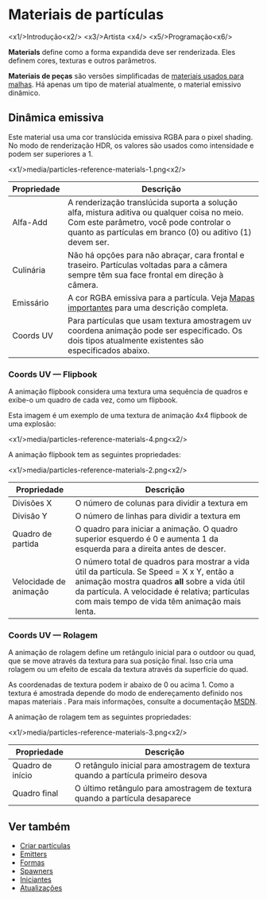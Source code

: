 # Materiais de partículas

<x1\/>Introdução<x2\/>
<x3\/>Artista <x4\/>
<x5\/>Programação<x6\/>

**Materials** define como a forma expandida deve ser renderizada. Eles definem cores, texturas e outros parâmetros.

**Materiais de peças** são versões simplificadas de [materiais usados para malhas](../graphics/materials/index.md). Há apenas um tipo de material atualmente, o material emissivo dinâmico.

## Dinâmica emissiva

Este material usa uma cor translúcida emissiva RGBA para o pixel shading. No modo de renderização HDR, os valores são usados como intensidade e podem ser superiores a 1.

<x1\/>media\/particles-reference-materials-1.png<x2\/>

| Propriedade | Descrição |
|---------------------|------------
| Alfa-Add | A renderização translúcida suporta a solução alfa, mistura aditiva ou qualquer coisa no meio. Com este parâmetro, você pode controlar o quanto as partículas em branco (0) ou aditivo (1) devem ser. |
| Culinária | Não há opções para não abraçar, cara frontal e traseiro. Partículas voltadas para a câmera sempre têm sua face frontal em direção à câmera. |
| Emissário | A cor RGBA emissiva para a partícula. Veja [Mapas importantes](../graphics/materials/material-maps.md) para uma descrição completa. |
| Coords UV | Para partículas que usam textura amostragem uv coordena animação pode ser especificado. Os dois tipos atualmente existentes são especificados abaixo. |
### Coords UV — Flipbook

A animação flipbook considera uma textura uma sequência de quadros e exibe-o um quadro de cada vez, como um flipbook.

Esta imagem é um exemplo de uma textura de animação 4x4 flipbook de uma explosão:

<x1\/>media\/particles-reference-materials-4.png<x2\/>

A animação flipbook tem as seguintes propriedades:

<x1\/>media\/particles-reference-materials-2.png<x2\/>

| Propriedade | Descrição |
|---------------------|------------
| Divisões X | O número de colunas para dividir a textura em |
| Divisão Y | O número de linhas para dividir a textura em |
| Quadro de partida | O quadro para iniciar a animação. O quadro superior esquerdo é 0 e aumenta 1 da esquerda para a direita antes de descer. |
| Velocidade de animação | O número total de quadros para mostrar a vida útil da partícula. Se Speed = X x Y, então a animação mostra quadros **all** sobre a vida útil da partícula. A velocidade é relativa; partículas com mais tempo de vida têm animação mais lenta. |

### Coords UV — Rolagem

A animação de rolagem define um retângulo inicial para o outdoor ou quad, que se move através da textura para sua posição final. Isso cria uma rolagem ou um efeito de escala da textura através da superfície do quad.

As coordenadas de textura podem ir abaixo de 0 ou acima 1. Como a textura é amostrada depende do modo de endereçamento definido nos mapas materiais [](../graphics/materials/material-maps.md). Para mais informações, consulte a documentação [MSDN](http://tinyurl.com/TextureAddressingModes).

A animação de rolagem tem as seguintes propriedades:

<x1\/>media\/particles-reference-materials-3.png<x2\/>

| Propriedade | Descrição |
|---------------------|-------------
| Quadro de início | O retângulo inicial para amostragem de textura quando a partícula primeiro desova |
| Quadro final | O último retângulo para amostragem de textura quando a partícula desaparece |

## Ver também

* [Criar partículas](create-particles.md)
* [Emitters](emitters.md)
* [Formas](shapes.md)
* [Spawners](spawners.md)
* [Iniciantes](initializers.md)
* [Atualizações](updaters.md)